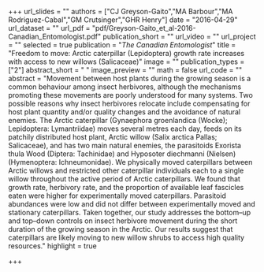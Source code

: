 +++
url_slides = ""
authors = ["CJ Greyson-Gaito","MA Barbour","MA Rodriguez-Cabal","GM Crutsinger","GHR Henry"]
date = "2016-04-29"
url_dataset = ""
url_pdf = "pdf/Greyson-Gaito_et_al-2016-Canadian_Entomologist.pdf"
publication_short = ""
url_video = ""
url_project = ""
selected = true
publication = "*The Canadian Entomologist*"
title = "Freedom to move: Arctic caterpillar (Lepidoptera) growth rate increases with access to new willows (Salicaceae)"
image = ""
publication_types = ["2"]
abstract_short = " "
image_preview = ""
math = false
url_code = ""
abstract = "Movement between host plants during the growing season is a common behaviour among insect herbivores, although the mechanisms promoting these movements are poorly understood for many systems. Two possible reasons why insect herbivores relocate include compensating for host plant quantity and/or quality changes and the avoidance of natural enemies. The Arctic caterpillar (Gynaephora groenlandica (Wocke); Lepidoptera: Lymantriidae) moves several metres each day, feeds on its patchily distributed host plant, Arctic willow (Salix arctica Pallas; Salicaceae), and has two main natural enemies, the parasitoids Exorista thula Wood (Diptera: Tachinidae) and Hyposoter diechmanni (Nielsen) (Hymenoptera: Ichneumonidae). We physically moved caterpillars between Arctic willows and restricted other caterpillar individuals each to a single willow throughout the active period of Arctic caterpillars. We found that growth rate, herbivory rate, and the proportion of available leaf fascicles eaten were higher for experimentally moved caterpillars. Parasitoid abundances were low and did not differ between experimentally moved and stationary caterpillars. Taken together, our study addresses the bottom–up and top–down controls on insect herbivore movement during the short duration of the growing season in the Arctic. Our results suggest that caterpillars are likely moving to new willow shrubs to access high quality resources."
highlight = true

+++

